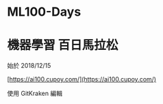 # ML100-Days
# 機器學習 百日馬拉松
始於 2018/12/15

[https://ai100.cupoy.com/](https://ai100.cupoy.com/)

使用 GitKraken 編輯